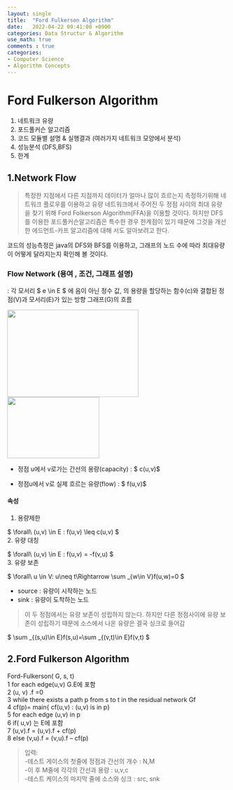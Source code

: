 ```yaml
---
layout: single 
title:  "Ford Fulkerson Algorithm" 
date:   2022-04-22 09:41:00 +0900  
categories: Data Structur & Algorithm
use_math: true  
comments : true  
categories: 
- Computer Science
- Algorithm Concepts
---  
```



# Ford Fulkerson Algorithm


1. 네트워크 유량  
2. 포드풀커슨 알고리즘  
3. 코드 모듈별 설명 & 실행결과 (여러가지 네트워크 모양에서 분석)  
4. 성능분석 (DFS,BFS)  
5. 한계 

## 1.Network Flow
> 특정한 지점에서 다른 지점까지 데이터가 얼마나 많이 흐르는지 측정하기위해 네트워크 플로우를 이용하고 유량 네트워크에서 주어진 두 정점 사이의 최대 유량을 찾기 위해 Ford Folkerson Algorithm(FFA)을 이용할 것이다. 하지만 DFS를 이용한 포드풀커슨알고리즘은 특수한 경우 한계점이 있기 때문에 그것을 개선한 에드먼트-카프 알고리즘에 대해 서도 알아보려고 한다.  

코드의 성능측정은 java의 DFS와 BFS를 이용하고, 그래프의 노드 수에 따라 최대유량이 어떻게 달라지는지 확인해 볼 것이다.



### Flow Network  (용여 , 조건, 그래프 설명)
 : 각 모서리 $ e \in E $ 에 음이 아닌 정수 값, 의 용량을 할당하는 함수(c)와 결합된 정점(V)과 모서리(E)가 있는 방향 그래프(G)의 흐름  


<img src="https://cp-algorithms.com/graph/Flow1.png" width="300" height="200">  

<img src="https://cp-algorithms.com/graph/Flow9.png" width="210" height="140">  

* 정점 u에서 v로가는 간선의 용량(capacity)  : $ c(u,v)$

* 정점u에서 v로 실제 흐르는 유량(flow) : $ f(u,v)$  

#### 속성
1. 용량제한  

$ \forall\ (u,v) \in E : f(u,v) \leq c(u,v) $  
2. 유량 대칭  

$ \forall\ (u,v) \in E : f(u,v) = -f(v,u) $  
3. 유량 보존  

$ \forall\ u \in V: u\neq t\Rightarrow \sum _{w\in V}f(u,w)=0  $  

* source : 유량이 시작하는 노드  
* sink : 유량이 도착하는 노드  
> 이 두 정점에서는 유량 보존이 성립하지 않는다. 하지만 다른 정점사이에 유량 보존이 성립하기 때문에 소스에서 나온 유량은 결국 싱크로 들어감  

$ \sum _{(s,u)\in E}f(s,u)=\sum _{(v,t)\in E}f(v,t) $

## 2.Ford Fulkerson Algorithm

 
Ford-Fulkerson( G, s, t)  
1 for each edge(u,v) G.E에 포함  
2 	(u, v) .f =0  
3	while there exists a path p from s to t in the residual network Gf  
4		cf(p)= main{ cf(u,v) : (u,v) is in p}  
5		for each edge (u,v) in p  
6			if( u,v) 는 E에 포함  
7				(u,v).f = (u,v).f + cf(p)  
8			else (v,u).f = (v,u).f – cf(p)  



>입력:   
-테스트 게이스의 첫줄에 정점과 간선의 개수 : N,M  
-이 후 M줄에 각각의 간선과 용량 : u,v,c  
-테스트 케이스의 마지막 줄에 소스와 싱크 : src, snk  
